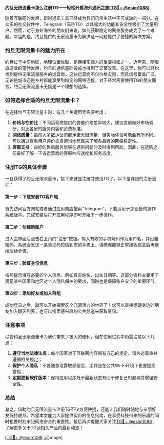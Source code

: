 **约旦无限流量卡怎么注册TG——轻松开启海外通讯之旅[[TG💪+ @esim1088](https://t.me/s/esim1088)]**

随着互联网的发展，即时通讯工具已经成为我们日常生活中不可或缺的一部分。在众多的社交软件中，Telegram（简称TG）以其强大的功能和安全性吸引了大量用户。然而，对于身处海外的朋友们来说，如何获取稳定的网络服务成为了一个难题。幸运的是，约旦提供的无限流量卡为解决这一问题提供了便捷的解决方案。

### 约旦无限流量卡的魅力所在

约旦位于中东地区，地理位置优越，是连接东西方的重要枢纽之一。近年来，随着旅游业的蓬勃发展，约旦的通信基础设施也得到了显著改善。在这里，你可以轻松找到提供无限流量服务的运营商。这些运营商不仅价格实惠，而且信号覆盖广泛，无论是城市还是乡村都能享受到稳定的网络连接。对于经常需要使用TG的朋友而言，约旦无限流量卡无疑是一个理想的选择。

### 如何选择合适的约旦无限流量卡？

在选择约旦无限流量卡时，有几个关键因素需要考虑：

1. **价格与性价比**：不同运营商提供的套餐价格差异较大，建议提前做好市场调研，对比各家的服务内容和资费标准。
2. **网络质量**：虽然大多数运营商都承诺无限流量，但实际体验可能会有所不同。可以通过查看用户评价或咨询当地居民来了解各品牌的网络稳定性。
3. **客服支持**：良好的售后服务能够在遇到问题时及时得到帮助。因此，在选购之前最好了解一下该运营商的客服响应速度和服务态度。

### 注册TG的具体步骤

一旦获得了约旦无限流量卡，接下来就是注册并使用TG了。以下是详细的注册流程：

#### 第一步：下载安装TG客户端
首先访问官方网站或者通过应用商店搜索“Telegram”，下载适用于您设备的操作系统版本。完成安装后打开应用程序即可开始下一步操作。

#### 第二步：创建新账户
进入主界面后点击右上角的“注册”按钮，输入有效的手机号码作为用户名，并设置密码。系统会发送一条验证码短信到您的手机上，请确保能够正常接收信息后再继续后续步骤。

#### 第三步：验证身份信息
按照提示填写必要的个人信息，例如真实姓名、出生日期等。这部分资料主要用于满足某些国家和地区对个人隐私保护的要求，同时也是保障账户安全的重要环节。

#### 第四步：添加好友或加入群组
成功登录之后，就可以开始探索这个充满活力的世界了！您可以直接邀请身边的朋友加入聊天列表，也可以搜索感兴趣的公共频道来获取资讯。

### 注意事项

尽管约旦无限流量卡为我们带来了极大的便利，但在使用过程中仍需注意以下几点：

1. **遵守当地法律法规**：每个国家对于互联网内容都有自己的规定，请务必尊重并遵循相关规定；
2. **保护个人隐私**：不要随意泄露敏感信息，尤其是在公共Wi-Fi环境下更要提高警惕；
3. **定期更新软件版本**：保持应用程序处于最新状态有助于修复已知漏洞并增强安全性。

### 总结

总之，借助约旦无限流量卡注册TG不仅方便快捷，还能让我们随时随地与亲朋好友保持联系。希望本文能为大家提供实用的信息指南，在享受科技带来的乐趣的同时也要时刻牢记网络安全的重要性。最后再次提醒大家关注[TG💪+ @esim1088](https://t.me/s/esim1088)，了解更多关于TG及相关产品的最新动态！

[[TG💪+ @esim1088](https://t.me/s/esim1088) ![Image](https://i.postimg.cc/4NQfJmqS/Snipaste-2025-05-13-00-14-12.png)]